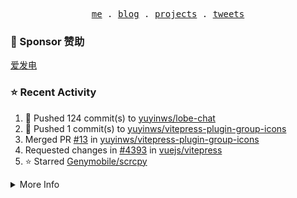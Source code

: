 <p align="center">
  <samp>
    <a href="https://yuy1n.io">me</a> .
    <a href="https://yuy1n.io/blog">blog</a> .
    <a href="https://yuy1n.io/projects">projects</a> .
    <a href="https://twitter.com/yuyinws">tweets</a>
  </samp>
</p>

### 💖 Sponsor 赞助

[爱发电](https://afdian.com/a/yuyinws)

### ⭐️ Recent Activity
<!--RECENT_ACTIVITY:start-->
1. 💪 Pushed 124 commit(s) to [yuyinws/lobe-chat](https://github.com/yuyinws/lobe-chat)<br>
2. 💪 Pushed 1 commit(s) to [yuyinws/vitepress-plugin-group-icons](https://github.com/yuyinws/vitepress-plugin-group-icons)<br>
3. Merged PR [#13](https://github.com/yuyinws/vitepress-plugin-group-icons/pull/13) in [yuyinws/vitepress-plugin-group-icons](https://github.com/yuyinws/vitepress-plugin-group-icons)<br>
4. Requested changes in [#4393](https://github.com/vuejs/vitepress/pull/4393#pullrequestreview-2557893918) in [vuejs/vitepress](https://github.com/vuejs/vitepress)<br>
5. ⭐️ Starred [Genymobile/scrcpy](https://github.com/Genymobile/scrcpy)<br>
<!--RECENT_ACTIVITY:end-->

<details>
  <summary>
  More Info
  </summary>

[![wakatime](https://wakatime.com/badge/user/51143705-a99d-4e70-b101-fd9e1cb44e71.svg)](https://wakatime.com/@51143705-a99d-4e70-b101-fd9e1cb44e71)

<img src="https://cdn.jsdelivr.net/gh/yuyinws/yuyinws/gitmand.svg" />
<br />
<img src="https://card.yuy1n.io/card/76561198340841543/dark,bg-game-1850570" />
<br />
<img src="https://cdn.jsdelivr.net/gh/yuyinws/yuyinws/github-metrics.svg" />
</details>
